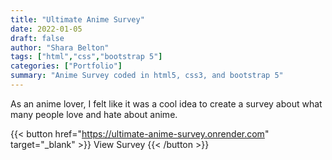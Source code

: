 ```yaml
---
title: "Ultimate Anime Survey"
date: 2022-01-05
draft: false
author: "Shara Belton"
tags: ["html","css","bootstrap 5"]
categories: ["Portfolio"]
summary: "Anime Survey coded in html5, css3, and bootstrap 5"
---
```


As an anime lover, I felt like it was a cool idea to create a survey about what many people love and hate about anime.

{{< button href="https://ultimate-anime-survey.onrender.com" target="_blank" >}}
View Survey
{{< /button >}}